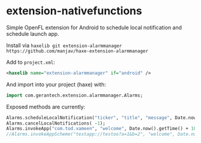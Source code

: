 extension-nativefunctions
=============

Simple OpenFL extension for Android to schedule local notification and schedule launch app.


Install via 
`haxelib git extension-alarmmanager https://github.com/manjav/haxe-extension-alarmmanager`

Add to `project.xml`:

```xml
<haxelib name="extension-alarmmanager" if="android" />
```

And import into your project (haxe) with:
  
```Haxe
import com.gerantech.extension.alarmmanager.Alarms;
```
Exposed methods are currently:

```Haxe
Alarms.scheduleLocalNotification("ticker", "title", "message", Date.now().getTime() + 3000, 0, "", "hello");
Alarms.cancelLocalNotifications( -1);
Alarms.invokeApp("com.tod.xameen", "welcome", Date.now().getTime() + 10000, 0);
//Alarms.invokeAppScheme("testapp://testoo?a=1&b=2", "welcome", Date.now().getTime() + 10000, 0);
```